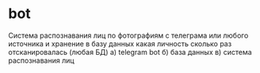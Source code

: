 # bot
Система распознавания лиц по фотографиям с телеграма или любого источника и хранение в базу данных какая личность сколько раз отсканировалась (любая БД)
  а) telegram bot
  б) база данных
  в) система распознавания лиц
  
